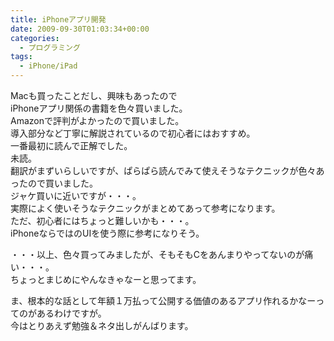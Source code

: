 ```yaml
---
title: iPhoneアプリ開発
date: 2009-09-30T01:03:34+00:00
categories:
  - プログラミング
tags:
  - iPhone/iPad
---
```

Macも買ったことだし、興味もあったので  
iPhoneアプリ関係の書籍を色々買いました。  
Amazonで評判がよかったので買いました。  
導入部分など丁寧に解説されているので初心者にはおすすめ。  
一番最初に読んで正解でした。  
未読。  
翻訳がまずいらしいですが、ぱらぱら読んでみて使えそうなテクニックが色々あったので買いました。  
ジャケ買いに近いですが・・・。  
実際によく使いそうなテクニックがまとめてあって参考になります。  
ただ、初心者にはちょっと難しいかも・・・。  
iPhoneならではのUIを使う際に参考になりそう。

・・・以上、色々買ってみましたが、そもそもCをあんまりやってないのが痛い・・・。  
ちょっとまじめにやんなきゃなーと思ってます。

ま、根本的な話として年額１万払って公開する価値のあるアプリ作れるかなーってのがあるわけですが。  
今はとりあえず勉強＆ネタ出しがんばります。
